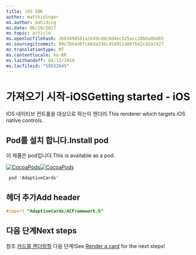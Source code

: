 ```yaml
---
title: iOS SDK
author: matthidinger
ms.author: mahiding
ms.date: 06/26/2017
ms.topic: article
ms.openlocfilehash: 2683498501a1649cddc0d4ec525acc20bba8bd65
ms.sourcegitcommit: 99c7b64d6fc66da336c454951406fb42cd2a7427
ms.translationtype: MT
ms.contentlocale: ko-KR
ms.lasthandoff: 04/12/2019
ms.locfileid: "59552645"
---
```

# <a name="getting-started---ios"></a><span data-ttu-id="7ca44-102">가져오기 시작-iOS</span><span class="sxs-lookup"><span data-stu-id="7ca44-102">Getting started - iOS</span></span>

<span data-ttu-id="7ca44-103">IOS 네이티브 컨트롤을 대상으로 하는이 렌더러.</span><span class="sxs-lookup"><span data-stu-id="7ca44-103">This renderer which targets iOS native controls.</span></span>

## <a name="install-pod"></a><span data-ttu-id="7ca44-104">Pod를 설치 합니다.</span><span class="sxs-lookup"><span data-stu-id="7ca44-104">Install pod</span></span>

<span data-ttu-id="7ca44-105">이 제품은 pod입니다.</span><span class="sxs-lookup"><span data-stu-id="7ca44-105">This is available as a pod.</span></span>

<span data-ttu-id="7ca44-106">[![CocoaPods](https://img.shields.io/cocoapods/v/AdaptiveCards.svg)](https://cocoapods.org/pods/AdaptiveCards)</span><span class="sxs-lookup"><span data-stu-id="7ca44-106">[![CocoaPods](https://img.shields.io/cocoapods/v/AdaptiveCards.svg)](https://cocoapods.org/pods/AdaptiveCards)</span></span>

```console
 pod 'AdaptiveCards'
```

## <a name="add-header"></a><span data-ttu-id="7ca44-107">헤더 추가</span><span class="sxs-lookup"><span data-stu-id="7ca44-107">Add header</span></span>

```objective-c
#import "AdaptiveCards/ACFramework.h"
```

## <a name="next-steps"></a><span data-ttu-id="7ca44-108">다음 단계</span><span class="sxs-lookup"><span data-stu-id="7ca44-108">Next steps</span></span>

<span data-ttu-id="7ca44-109">참조 [카드를 렌더링할](render-a-card.md) 다음 단계!</span><span class="sxs-lookup"><span data-stu-id="7ca44-109">See [Render a card](render-a-card.md) for the next steps!</span></span>